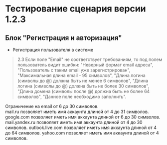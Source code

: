 # Тестирование сценария версии 1.2.3
## Блок "Регистрация и авторизация"
* Регистрация пользователя в системе
> 2.3 Если поле "Email" не соответствует требованиям, то под полем пользователь видит ошибки: "Неверный формат email адреса",
"Пользователь с таким email уже зарегистрирован", "Максимальная длина email - 95 символов", "Длина логина (символы до @) должна быть не
менее 6 символов", "Длина логина (символы до @) должна быть не более 30 символов", "Длина домена (символы после @) должна быть не более 64
символов", "Данное поле необходимо заполнить".

Ограничение на email от 6 до 30 символов.  
mail.ru позволяет иметь имя аккаунта длиной от 4 до 31 символов.
google.com позволяет иметь имя аккаунта длиной от 6 до 30 символов.
mail.yandex.ru позволяет иметь имя аккаунта длиной от 4 до 30 символов.
outlook.live.com позволяет иметь имя аккаунта длиной от 4 до 64 символов.
yahoo.com позволяет иметь имя аккаунта длиной от 4 символов.
